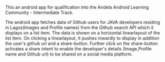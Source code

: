 This an android app for qualification into the Andela Android Learning Community - Intermediate Track.

The android app fetches data of Github users for JAVA developers residing in Lagos(Images and Profile names) from the Github search API which it displays on a list item. 
The data is shown on a horizontal linearlayout of the list item. On clicking a linearlayout, it pushes inwardly to display in addition the user's
github url and a share-button. Further click on the share-button activates a share intent to enable the developer's details (Image,Profile name and Github url) to be shared
on a social media platform.